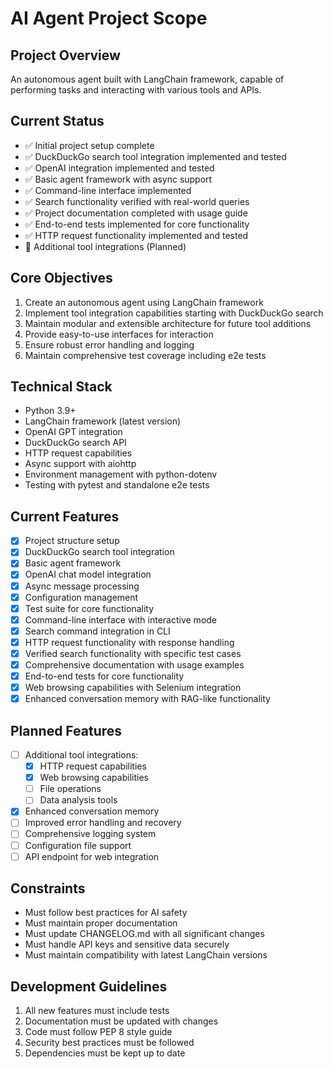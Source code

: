 # AI Agent Project Scope

## Project Overview
An autonomous agent built with LangChain framework, capable of performing tasks and interacting with various tools and APIs.

## Current Status
- ✅ Initial project setup complete
- ✅ DuckDuckGo search tool integration implemented and tested
- ✅ OpenAI integration implemented and tested
- ✅ Basic agent framework with async support
- ✅ Command-line interface implemented
- ✅ Search functionality verified with real-world queries
- ✅ Project documentation completed with usage guide
- ✅ End-to-end tests implemented for core functionality
- ✅ HTTP request functionality implemented and tested
- 🚧 Additional tool integrations (Planned)

## Core Objectives
1. Create an autonomous agent using LangChain framework
2. Implement tool integration capabilities starting with DuckDuckGo search
3. Maintain modular and extensible architecture for future tool additions
4. Provide easy-to-use interfaces for interaction
5. Ensure robust error handling and logging
6. Maintain comprehensive test coverage including e2e tests

## Technical Stack
- Python 3.9+
- LangChain framework (latest version)
- OpenAI GPT integration
- DuckDuckGo search API
- HTTP request capabilities
- Async support with aiohttp
- Environment management with python-dotenv
- Testing with pytest and standalone e2e tests

## Current Features
- [x] Project structure setup
- [x] DuckDuckGo search tool integration
- [x] Basic agent framework
- [x] OpenAI chat model integration
- [x] Async message processing
- [x] Configuration management
- [x] Test suite for core functionality
- [x] Command-line interface with interactive mode
- [x] Search command integration in CLI
- [x] HTTP request functionality with response handling
- [x] Verified search functionality with specific test cases
- [x] Comprehensive documentation with usage examples
- [x] End-to-end tests for core functionality
- [x] Web browsing capabilities with Selenium integration
- [x] Enhanced conversation memory with RAG-like functionality

## Planned Features
- [ ] Additional tool integrations:
  - [x] HTTP request capabilities
  - [x] Web browsing capabilities
  - [ ] File operations
  - [ ] Data analysis tools
- [x] Enhanced conversation memory
- [ ] Improved error handling and recovery
- [ ] Comprehensive logging system
- [ ] Configuration file support
- [ ] API endpoint for web integration

## Constraints
- Must follow best practices for AI safety
- Must maintain proper documentation
- Must update CHANGELOG.md with all significant changes
- Must handle API keys and sensitive data securely
- Must maintain compatibility with latest LangChain versions

## Development Guidelines
1. All new features must include tests
2. Documentation must be updated with changes
3. Code must follow PEP 8 style guide
4. Security best practices must be followed
5. Dependencies must be kept up to date 